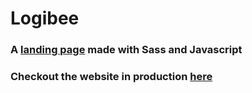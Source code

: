 # Logibee
### A [landing page](https://electromorphous.github.io/LogiBee/) made with Sass and Javascript
### Checkout the website in production [here](https://logibee.in)
